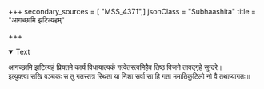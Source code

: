 +++
secondary_sources = [ "MSS_4371",]
jsonClass = "Subhaashita"
title = "आगच्छामि झटित्यहम्"

+++

<details open><summary>Text</summary>

आगच्छामि झटित्यहं प्रियतमे कार्यं विधायाल्पकं गत्वेतस्त्वमिहैव तिष्ठ विजने तावद्गृहे सुन्दरे।  
इत्युक्त्वा सखि वञ्चकः स तु गतस्तत्र स्थिता या निशा सर्वा सा हि गता ममातिकुटिलो नो वै तथाप्यागतः॥
</details>
